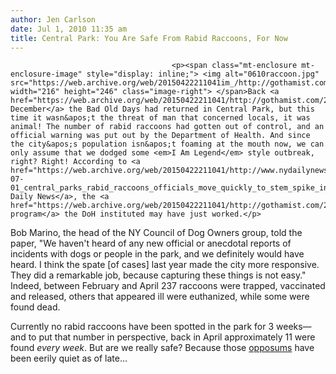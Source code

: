 ```yaml
---
author: Jen Carlson
date: Jul 1, 2010 11:35 am
title: Central Park: You Are Safe From Rabid Raccoons, For Now
---
```


	
										<p><span class="mt-enclosure mt-enclosure-image" style="display: inline;"> <img alt="0610raccoon.jpg" src="https://web.archive.org/web/20150422211041im_/http://gothamist.com/attachments/arts_jen/0610raccoon.jpg" width="216" height="246" class="image-right"> </span>Back <a href="https://web.archive.org/web/20150422211041/http://gothamist.com/2009/12/08/raccoons.php">in December</a> the Bad Old Days had returned in Central Park, but this time it wasn&apos;t the threat of man that concerned locals, it was animal! The number of rabid raccoons had gotten out of control, and an official warning was put out by the Department of Health. And since the city&apos;s population isn&apos;t foaming at the mouth now, we can only assume that we dodged some <em>I Am Legend</em> style outbreak, right? Right! According to <a href="https://web.archive.org/web/20150422211041/http://www.nydailynews.com/ny_local/2010/07/01/2010-07-01_central_parks_rabid_raccoons_officials_move_quickly_to_stem_spike_in_number_of_s.html">the Daily News</a>, the <a href="https://web.archive.org/web/20150422211041/http://gothamist.com/2010/02/16/rabid_raccoons.php">vaccination program</a> the DoH instituted may have just worked.</p>

<p>Bob Marino, the head of the NY Council of Dog Owners group, told the paper, &quot;We haven&apos;t heard of any new official or anecdotal reports of incidents with dogs or people in the park, and we definitely would have heard. I think the spate [of cases] last year made the city more responsive. They did a remarkable job, because capturing these things is not easy.&quot; Indeed, between February and April 237 raccoons were trapped, vaccinated and released, others that appeared ill were euthanized, while some were found dead.</p>

<p>Currently no rabid raccoons have been spotted in the park for 3 weeks&#x2014;and to put that number in perspective, back in April approximately 11 were found <em>every week</em>. But are we really safe? Because those <a href="https://web.archive.org/web/20150422211041/http://gothamist.com/2010/03/09/possums.php">opposums</a> have been eerily quiet as of late...</p>					
										
									
				